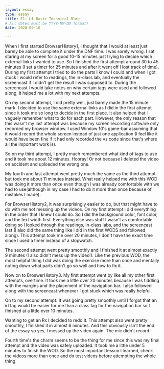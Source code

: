 ```yaml
---
layout: essay
type: essay
title: E1: UI Basic Technical Blog
# All dates must be YYYY-MM-DD format!
date: 2020-09-10

---
```


When I first started BrowserHistory1, I thought that I would at least just barely be able to complete it under the DNF time. I was sorely wrong. I sat staring at my screen for a good 10-15 minutes just trying to decide which external links I wanted to use. So I finished the first attempt around 30 to 45 minutes (I set a timer for 25 minutes and after it went off I lost track of time). During my first attempt I tried to do the parts I know I could and when I got stuck I would refer to readings, the in-class lab, and eventually the screencast if I didn't get the result I was supposed to. During the screencast I would take notes on why certain tags were used and followed along, it helped me a lot with my next attempts. 



On my second attempt, I did pretty well, just barely made the 15 minute mark. I decided to use the same external links as I did in the first attempt since it took me so long to decide in the first place. It also helped that I vaguely remember what to do for each part. However, the only reason that this wasn't my last attempt was because my screen recording software only recorded my browser window. I used Window 10's game-bar assuming that it would record the whole screen instead of just one application (I feel like it would have been fine if it had only recorded the vs code since that's where all the important work is).



So on my third attempt, I pretty much remembered what kind of tags to use and it took me about 12 minutes. Hooray! Or not because I deleted the video on accident and uploaded the wrong one. 



My fourth and last attempt went pretty much the same as the third attempt but took me about 11 minutes instead. What really helped me with this WOD was doing it more than once even though I was already comfortable with we had to use(although in my case I had to do it more than once because of mistakes I made). 



For BrowserHistory2, it was surprisingly easier to do, but that might have to do with me not messing up the videos. On my first attempt I did everything in the order that I knew I could do. So I did the background color, font color, and the text width first. Everything else was stuff I wasn't as comfortable doing so I looked through the readings, in-class labs, and the screencast last (I also did the same thing like I did in the first WODS and followed along). This attempt took me over 20 minutes, I don't have the exact time since I used a timer instead of a stopwatch. 



The second attempt went pretty smoothly and I finished it at almost exactly 9 minutes (I also didn't mess up the video!). Like the previous WOD, the most helpful thing I did was doing the exercise more than once and mentally noting down what parts didn't go so well and how to fix it. 



Now on to BroswerHistory3. My first attempt went by like all my other first attempts, overtime. It took me a little over 20 minutes because I was fiddling with the margins and the placement of the navigation bar. I also followed along with the screencast whenever I got stuck which was really helpful. 



On to my second attempt. It was going pretty smoothly until I forgot that an id tag would be easier for me than a class tag for the navigation bar so I finished at a little over 10 minutes. 



Wanting to get an Rx I decided to redo it. This attempt also went pretty smoothly, I finished it in almost 6 minutes. And this obviously isn't the end of the essay so yes, I messed up the video again. The mic didn't record. 



Fourth time's the charm seems to be the thing for me since this was my final attempt and the video was safely uploaded. It took me a little under 5 minutes to finish the WOD. So the most important lesson I learned, check the videos more than once and do test videos before attempting the whole thing. 
